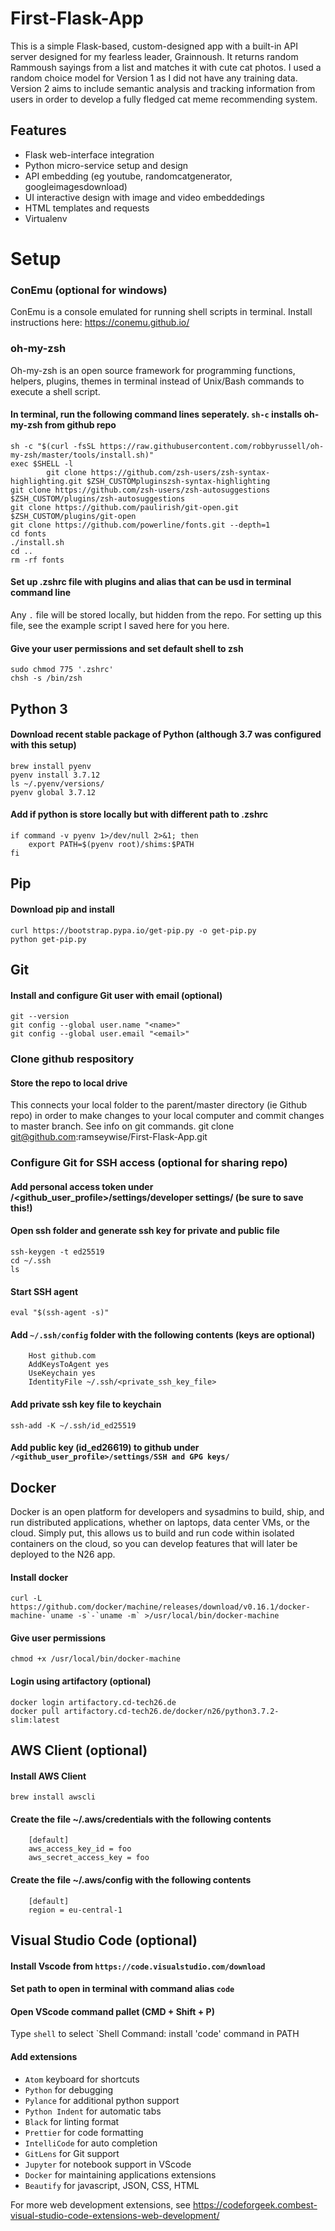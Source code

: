 # First-Flask-App

This is a simple Flask-based, custom-designed app with a built-in API server designed for my fearless leader, Grainnoush. It returns random Rammoush sayings from a list and matches it with cute cat photos. I used a random choice model for Version 1 as I did not have any training data. Version 2 aims to include semantic analysis and tracking information from users in order to develop a fully fledged cat meme recommending system.

## Features

- Flask web-interface integration 
- Python micro-service setup and design
- API embedding (eg youtube, randomcatgenerator, googleimagesdownload)
- UI interactive design with image and video embeddedings
- HTML templates and requests
- Virtualenv

# Setup

### ConEmu (optional for windows)
ConEmu is a console emulated for running shell scripts in terminal. Install instructions here: https://conemu.github.io/

### oh-my-zsh 
Oh-my-zsh is an open source framework for programming functions, helpers, plugins, themes in terminal instead of Unix/Bash commands to execute a shell script.

#### In terminal, run the following command lines seperately. `sh-c` installs oh-my-zsh from github repo
    sh -c "$(curl -fsSL https://raw.githubusercontent.com/robbyrussell/oh-my-zsh/master/tools/install.sh)"
    exec $SHELL -l
            git clone https://github.com/zsh-users/zsh-syntax-highlighting.git $ZSH_CUSTOMpluginszsh-syntax-highlighting
    git clone https://github.com/zsh-users/zsh-autosuggestions $ZSH_CUSTOM/plugins/zsh-autosuggestions
    git clone https://github.com/paulirish/git-open.git $ZSH_CUSTOM/plugins/git-open
    git clone https://github.com/powerline/fonts.git --depth=1
    cd fonts
    ./install.sh
    cd ..
    rm -rf fonts    

#### Set up .zshrc file with plugins and alias that can be usd in terminal command line
Any `.` file will be stored locally, but hidden from the repo. For setting up this file, see the example script I saved here for you here.    

#### Give your user permissions and set default shell to zsh
    sudo chmod 775 '.zshrc' 
    chsh -s /bin/zsh

## Python 3
#### Download recent stable package of Python (although 3.7 was configured with this setup)
    brew install pyenv
    pyenv install 3.7.12
    ls ~/.pyenv/versions/
    pyenv global 3.7.12

#### Add if python is store locally but with different path to .zshrc
    if command -v pyenv 1>/dev/null 2>&1; then
        export PATH=$(pyenv root)/shims:$PATH
    fi 
## Pip
#### Download pip and install
    curl https://bootstrap.pypa.io/get-pip.py -o get-pip.py
    python get-pip.py

## Git  
#### Install and configure Git user with email (optional)
    git --version
    git config --global user.name "<name>"
    git config --global user.email "<email>"

### Clone github respository 
#### Store the repo to local drive 
This connects your local folder to the parent/master directory (ie Github repo) in order to make changes to your local computer and commit changes to master branch. See info on git commands.
    git clone git@github.com:ramseywise/First-Flask-App.git

### Configure Git for SSH access (optional for sharing repo)
#### Add personal access token under /<github_user_profile>/settings/developer settings/ (be sure to save this!)

#### Open ssh folder and generate ssh key for private and public file
    ssh-keygen -t ed25519
    cd ~/.ssh
    ls

#### Start SSH agent
    eval "$(ssh-agent -s)"

#### Add `~/.ssh/config`  folder with the following contents (keys are optional)
        Host github.com
        AddKeysToAgent yes
        UseKeychain yes
        IdentityFile ~/.ssh/<private_ssh_key_file>

#### Add private ssh key file to keychain
    ssh-add -K ~/.ssh/id_ed25519

#### Add public key (id_ed26619) to github under `/<github_user_profile>/settings/SSH and GPG keys/`

## Docker   
Docker is an open platform for developers and sysadmins to build, ship, and run distributed applications, whether on laptops, data center VMs, or the cloud. Simply put, this allows us to build and run code within isolated containers on the cloud, so you can develop features that will later be deployed to the N26 app. 
#### Install docker
    curl -L https://github.com/docker/machine/releases/download/v0.16.1/docker-machine-`uname -s`-`uname -m` >/usr/local/bin/docker-machine
#### Give user permissions
    chmod +x /usr/local/bin/docker-machine
#### Login using artifactory (optional)
    docker login artifactory.cd-tech26.de
    docker pull artifactory.cd-tech26.de/docker/n26/python3.7.2-slim:latest

## AWS Client (optional)
#### Install AWS Client
    brew install awscli
#### Create the file ~/.aws/credentials with the following contents
        [default]
        aws_access_key_id = foo
        aws_secret_access_key = foo
#### Create the file ~/.aws/config with the following contents
        [default]
        region = eu-central-1

## Visual Studio Code (optional)
#### Install Vscode from `https://code.visualstudio.com/download`
#### Set path to open in terminal with command alias `code`
#### Open VScode command pallet (CMD + Shift + P)
Type `shell` to select `Shell Command: install 'code' command in PATH

#### Add extensions
- `Atom` keyboard for shortcuts
- `Python` for debugging
- `Pylance` for additional python support
- `Python Indent` for automatic tabs
- `Black` for linting format
- `Prettier` for code formatting
- `IntelliCode` for auto completion
- `GitLens` for Git support
- `Jupyter` for notebook support in VScode
- `Docker` for maintaining applications extensions 
- `Beautify` for javascript, JSON, CSS, HTML

For more web development extensions, see https://codeforgeek.combest-visual-studio-code-extensions-web-development/ 
